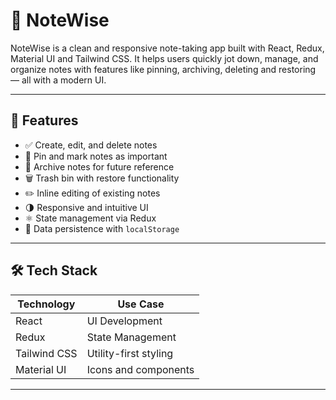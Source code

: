 # 📝 NoteWise

NoteWise is a clean and responsive note-taking app built with React, Redux, Material UI and Tailwind CSS. It helps users quickly jot down, manage, and organize notes with features like pinning, archiving, deleting and restoring — all with a modern UI.

---

## 🚀 Features

- ✅ Create, edit, and delete notes
- 📌 Pin and mark notes as important
- 📂 Archive notes for future reference
- 🗑️ Trash bin with restore functionality
- ✏️ Inline editing of existing notes
- 🌗 Responsive and intuitive UI
- ⚛️ State management via Redux
- 💾 Data persistence with `localStorage`

---

## 🛠️ Tech Stack

| Technology     | Use Case                     |
|----------------|------------------------------|
| React          | UI Development               |
| Redux          | State Management             |
| Tailwind CSS   | Utility-first styling        |
| Material UI    | Icons and components         |

---


